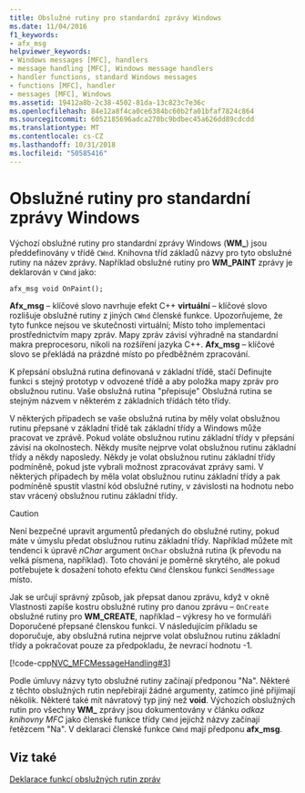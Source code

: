 ```yaml
---
title: Obslužné rutiny pro standardní zprávy Windows
ms.date: 11/04/2016
f1_keywords:
- afx_msg
helpviewer_keywords:
- Windows messages [MFC], handlers
- message handling [MFC], Windows message handlers
- handler functions, standard Windows messages
- functions [MFC], handler
- messages [MFC], Windows
ms.assetid: 19412a8b-2c38-4502-81da-13c823c7e36c
ms.openlocfilehash: 84e12a8f4ca0ce6384bc60b2fa01bfaf7824c864
ms.sourcegitcommit: 6052185696adca270bc9bdbec45a626dd89cdcdd
ms.translationtype: MT
ms.contentlocale: cs-CZ
ms.lasthandoff: 10/31/2018
ms.locfileid: "50585416"
---
```

# <a name="handlers-for-standard-windows-messages"></a>Obslužné rutiny pro standardní zprávy Windows

Výchozí obslužné rutiny pro standardní zprávy Windows (**WM_**) jsou předdefinovány v třídě `CWnd`. Knihovna tříd základů názvy pro tyto obslužné rutiny na název zprávy. Například obslužné rutiny pro **WM_PAINT** zprávy je deklarován v `CWnd` jako:

`afx_msg void OnPaint();`

**Afx_msg** – klíčové slovo navrhuje efekt C++ **virtuální** – klíčové slovo rozlišuje obslužné rutiny z jiných `CWnd` členské funkce. Upozorňujeme, že tyto funkce nejsou ve skutečnosti virtuální; Místo toho implementaci prostřednictvím mapy zpráv. Mapy zpráv závisí výhradně na standardní makra preprocesoru, nikoli na rozšíření jazyka C++. **Afx_msg** – klíčové slovo se překládá na prázdné místo po předběžném zpracování.

K přepsání obslužná rutina definovaná v základní třídě, stačí Definujte funkci s stejný prototyp v odvozené třídě a aby položka mapy zpráv pro obslužnou rutinu. Vaše obslužná rutina "přepisuje" Obslužná rutina se stejným názvem v některém z základních třídách této třídy.

V některých případech se vaše obslužná rutina by měly volat obslužnou rutinu přepsané v základní třídě tak základní třídy a Windows může pracovat ve zprávě. Pokud voláte obslužnou rutinu základní třídy v přepsání závisí na okolnostech. Někdy musíte nejprve volat obslužnou rutinu základní třídy a někdy naposledy. Někdy je volat obslužnou rutinu základní třídy podmíněně, pokud jste vybrali možnost zpracovávat zprávy sami. V některých případech by měla volat obslužnou rutinu základní třídy a pak podmíněně spustit vlastní kód obslužné rutiny, v závislosti na hodnotu nebo stav vrácený obslužnou rutinu základní třídy.

> [!CAUTION]
>  Není bezpečné upravit argumentů předaných do obslužné rutiny, pokud máte v úmyslu předat obslužnou rutinu základní třídy. Například můžete mít tendenci k úpravě *nChar* argument `OnChar` obslužná rutina (k převodu na velká písmena, například). Toto chování je poměrně skrytého, ale pokud potřebujete k dosažení tohoto efektu `CWnd` členskou funkci `SendMessage` místo.

Jak se určují správný způsob, jak přepsat danou zprávu, když v okně Vlastnosti zapíše kostru obslužné rutiny pro danou zprávu – `OnCreate` obslužné rutiny pro **WM_CREATE**, například – výkresy ho ve formuláři Doporučené přepsané členskou funkci. V následujícím příkladu se doporučuje, aby obslužná rutina nejprve volat obslužnou rutinu základní třídy a pokračovat pouze za předpokladu, že nevrací hodnotu -1.

[!code-cpp[NVC_MFCMessageHandling#3](../mfc/codesnippet/cpp/handlers-for-standard-windows-messages_1.cpp)]

Podle úmluvy názvy tyto obslužné rutiny začínají předponou "Na". Některé z těchto obslužných rutin nepřebírají žádné argumenty, zatímco jiné přijímají několik. Některé také mít návratový typ jiný než **void**. Výchozích obslužných rutin pro všechny **WM_** zprávy jsou dokumentovány v článku *odkaz knihovny MFC* jako členské funkce třídy `CWnd` jejichž názvy začínají řetězcem "Na". V deklaraci členské funkce `CWnd` mají předponu **afx_msg**.

## <a name="see-also"></a>Viz také

[Deklarace funkcí obslužných rutin zpráv](../mfc/declaring-message-handler-functions.md)
